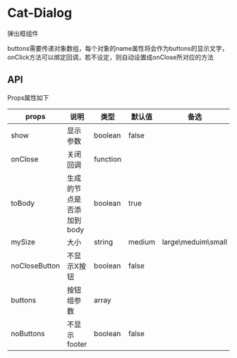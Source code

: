 # Cat-Dialog
弹出框组件

buttons需要传递对象数组，每个对象的name属性将会作为buttons的显示文字，onClick方法可以绑定回调，若不设定，则自动设置成onClose所对应的方法

## API

Props属性如下

props | 说明 | 类型 | 默认值 | 备选 
------------ |--------------- | ------------- | ------------- | -------------
show | 显示参数 | boolean | false |
onClose | 关闭回调 | function | |
toBody | 生成的节点是否添加到body | boolean | true |
mySize | 大小 | string | medium | large\meduim\small
noCloseButton | 不显示X按钮 | boolean | false |
buttons | 按钮组参数 | array | |
noButtons | 不显示footer | boolean | false |

